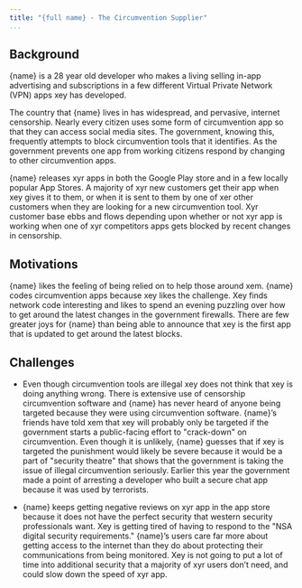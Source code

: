 ```yaml
---
title: "{full name} - The Circumvention Supplier"
...
```



## Background

{name} is a 28 year old developer who makes a living selling in-app advertising and subscriptions in a few different Virtual Private Network (VPN) apps xey has developed.

The country that {name} lives in has widespread, and pervasive, internet censorship. Nearly every citizen uses some form of circumvention app so that they can access social media sites. The government, knowing this, frequently attempts to block circumvention tools that it identifies. As the government prevents one app from working citizens respond by changing to other circumvention apps.

{name} releases xyr apps in both the Google Play store and in a few locally popular App Stores. A majority of xyr new customers get their app when xey gives it to them, or when it is sent to them by one of xer other customers when they are looking for a new circumvention tool. Xyr customer base ebbs and flows depending upon whether or not xyr app is working when one of xyr competitors apps gets blocked by recent changes in censorship.

## Motivations

{name} likes the feeling of being relied on to help those around xem. {name} codes circumvention apps because xey likes the challenge. Xey finds network code interesting and likes to spend an evening puzzling over how to get around the latest changes in the government firewalls. There are few greater joys for {name} than being able to announce that xey is the first app that is updated to get around the latest blocks.

## Challenges

* Even though circumvention tools are illegal xey does not think that xey is doing anything wrong. There is extensive use of censorship circumvention software and {name} has never heard of anyone being targeted because they were using circumvention software. {name}’s friends have told xem that xey will probably only be targeted if the government starts a public-facing effort to "crack-down" on circumvention. Even though it is unlikely, {name} guesses that if xey is targeted the punishment would likely be severe because it would be a part of "security theatre" that shows that the government is taking the issue of illegal circumvention seriously. Earlier this year the government made a point of arresting a developer who built a secure chat app because it was used by terrorists.

* {name} keeps getting negative reviews on xyr app in the app store because it does not have the perfect security that western security professionals want. Xey is getting tired of having to respond to the "NSA digital security requirements." {name}’s users care far more about getting access to the internet than they do about protecting their communications from being monitored. Xey is not going to put a lot of time into additional security that a majority of xyr users don’t need, and could slow down the speed of xyr app.
